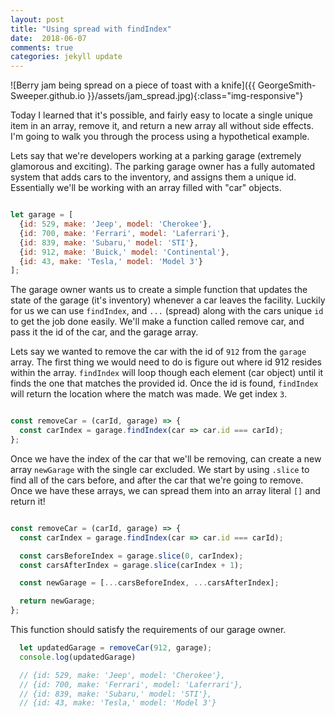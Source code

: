 ```yaml
---
layout: post
title: "Using spread with findIndex"
date:  2018-06-07
comments: true
categories: jekyll update
---
```


![Berry jam being spread on a piece of toast with a knife]({{ GeorgeSmith-Sweeper.github.io }}/assets/jam_spread.jpg){:class="img-responsive"}

Today I learned that it's possible, and fairly easy to locate a single unique item in an array, remove it, and return a new array all without side effects. I'm going to walk you through the process using a hypothetical example.

Lets say that we're developers working at a parking garage (extremely glamorous and exciting). The parking garage owner has a fully automated system that adds cars to the inventory, and assigns them a unique id. Essentially we'll be working with an array filled with "car" objects.

```javascript

let garage = [
  {id: 529, make: 'Jeep', model: 'Cherokee'},
  {id: 700, make: 'Ferrari', model: 'Laferrari'},
  {id: 839, make: 'Subaru,' model: 'STI'},
  {id: 912, make: 'Buick,' model: 'Continental'},
  {id: 43, make: 'Tesla,' model: 'Model 3'}
];

```
The garage owner wants us to create a simple function that updates the state of the garage (it's inventory) whenever a car leaves the facility. Luckily for us we can use `findIndex`, and `...` (spread) along with the cars unique `id` to get the job done easily. We'll make a function called remove car, and pass it the id of the car, and the garage array.

Lets say we wanted to remove the car with the id of `912` from the `garage` array. The first thing we would need to do is figure out where id 912 resides within the array. `findIndex` will loop though each element (car object) until it finds the one that matches the provided id. Once the id is found, `findIndex` will return the location where the match was made. We get index `3`.

```javascript

const removeCar = (carId, garage) => {
  const carIndex = garage.findIndex(car => car.id === carId);
};

```

Once we have the index of the car that we'll be removing, can create a new array `newGarage` with the single car excluded. We start by using `.slice` to find all of the cars before, and after the car that we're going to remove. Once we have these arrays, we can spread them into an array literal `[]` and return it!

```javascript

const removeCar = (carId, garage) => {
  const carIndex = garage.findIndex(car => car.id === carId);

  const carsBeforeIndex = garage.slice(0, carIndex);
  const carsAfterIndex = garage.slice(carIndex + 1);

  const newGarage = [...carsBeforeIndex, ...carsAfterIndex];

  return newGarage;
};
```

This function should satisfy the requirements of our garage owner.

```javascript
  let updatedGarage = removeCar(912, garage);
  console.log(updatedGarage)

  // {id: 529, make: 'Jeep', model: 'Cherokee'},
  // {id: 700, make: 'Ferrari', model: 'Laferrari'},
  // {id: 839, make: 'Subaru,' model: 'STI'},
  // {id: 43, make: 'Tesla,' model: 'Model 3'}
```
